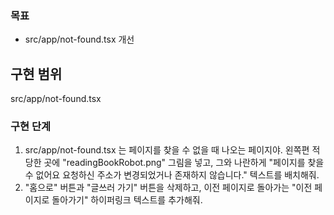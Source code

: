 ### 목표
- src/app/not-found.tsx 개선

## 구현 범위
src/app/not-found.tsx

### 구현 단계
1) src/app/not-found.tsx 는 페이지를 찾을 수 없을 때 나오는 페이지야. 왼쪽편 적당한 곳에 "readingBookRobot.png" 그림을 넣고, 그와 나란하게 "페이지를 찾을 수 없어요
요청하신 주소가 변경되었거나 존재하지 않습니다." 텍스트를 배치해줘.
2) "홈으로" 버튼과 "글쓰러 가기" 버튼을 삭제하고, 이전 페이지로 돌아가는 "이전 페이지로 돌아가기" 하이퍼링크 텍스트를 추가해줘.
